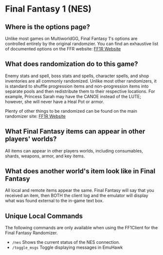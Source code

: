 # Final Fantasy 1 (NES)

## Where is the options page?

Unlike most games on MultiworldGG, Final Fantasy 1's options are controlled entirely by the original randomzier. You
can find an exhaustive list of documented options on the FFR
website: [FF1R Website](https://finalfantasyrandomizer.com/)

## What does randomization do to this game?

Enemy stats and spell, boss stats and spells, character spells, and shop inventories are all commonly randomized. Unlike 
most other randomizers, it is standard to shuffle progression items and non-progression items into separate pools 
and then redistribute them to their respective locations. For example, Princess Sarah may have the CANOE instead 
of the LUTE; however, she will never have a Heal Pot or armor. 

Plenty of other things to be randomized can be found on the main randomizer site: 
[FF1R Website](https://finalfantasyrandomizer.com/)

## What Final Fantasy items can appear in other players' worlds?

All items can appear in other players worlds, including consumables, shards, weapons, armor, and key items.

## What does another world's item look like in Final Fantasy

All local and remote items appear the same. Final Fantasy will say that you received an item, then BOTH the client log and the
emulator will display what was found external to the in-game text box.

## Unique Local Commands
The following commands are only available when using the FF1Client for the Final Fantasy Randomizer.

- `/nes` Shows the current status of the NES connection.
- `/toggle_msgs` Toggle displaying messages in EmuHawk
